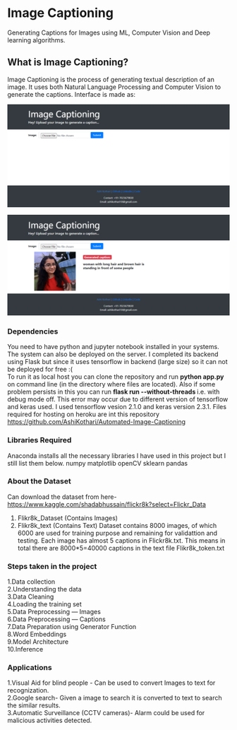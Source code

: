 # Image Captioning
Generating Captions for Images using ML, Computer Vision and Deep learning algorithms.

<h2>What is Image Captioning?</h2>
Image Captioning is the process of generating textual description of an image. It uses both Natural Language Processing and Computer Vision to generate the captions. Interface is made as:<br>

![Image_Captioning1](Capture1.PNG)  <br>








![Image_Captioning2](Capture2.PNG)

### Dependencies
You need to have python and jupyter notebook installed in your systems. The system can also be deployed on the server. I completed its backend using Flask but since it uses tensorflow in backend (large size) so it can not be deployed for free :( <br>
To run it as local host you can clone the repository and run <strong>python app.py</strong> on command line (in the directory where files are located). Also if some problem persists in this you can run <b> flask run --without-threads </b> i.e. with debug mode off. This error may occur due to different version of tensorflow and keras used. I used tensorflow vesion 2.1.0 and keras version 2.3.1.
Files required for hosting on heroku are int this repository https://github.com/AshiKothari/Automated-Image-Captioning

### Libraries Required
Anaconda installs all the necessary libraries I have used in this project but I still list them below.
numpy matplotlib openCV sklearn pandas

### About the Dataset
Can download the dataset from here- https://www.kaggle.com/shadabhussain/flickr8k?select=Flickr_Data
1. Flikr8k_Dataset (Contains Images)
2. Flikr8k_text (Contains Text)
Dataset contains 8000 images, of which 6000 are used for training purpose and remaining for validattion and testing.
Each image has almost 5 captions in Flickr8k.txt. This means in total there are 8000*5=40000 captions in the text file Flikr8k_token.txt

### Steps taken in the project
1.Data collection<br>
2.Understanding the data<br>
3.Data Cleaning<br>
4.Loading the training set<br>
5.Data Preprocessing — Images<br>
6.Data Preprocessing — Captions<br>
7.Data Preparation using Generator Function<br>
8.Word Embeddings<br>
9.Model Architecture<br>
10.Inference<br>

### Applications
1.Visual Aid for blind people - Can be used to convert Images to text for recognization.<br>
2.Google search- Given a image to search it is converted to text to search the similar results.<br>
3.Automatic Surveillance (CCTV cameras)- Alarm could be used for malicious activities detected.<br>





